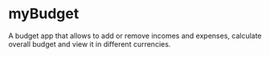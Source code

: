 # myBudget

A budget app that allows to add or remove incomes and expenses, 
calculate overall budget and view it in different currencies.  
